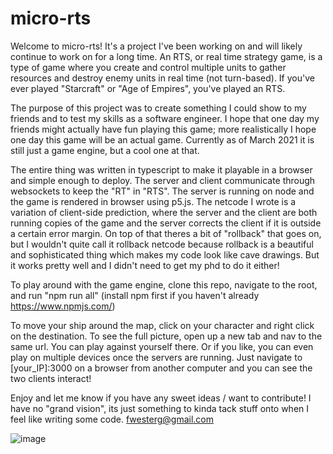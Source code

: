 # micro-rts

Welcome to micro-rts! It's a project I've been working on and will likely continue to work on for a long time. An RTS, or real time strategy game, is a type of game where you create and control multiple units to gather resources and destroy enemy units in real time (not turn-based). If you've ever played "Starcraft" or "Age of Empires", you've played an RTS. 

The purpose of this project was to create something I could show to my friends and to test my skills as a software engineer. I hope that one day my friends might actually have fun playing this game; more realistically I hope one day this game will be an actual game. Currently as of March 2021 it is still just a game engine, but a cool one at that.

The entire thing was written in typescript to make it playable in a browser and simple enough to deploy. The server and client communicate through websockets to keep the "RT" in "RTS". The server is running on node and the game is rendered in browser using p5.js. The netcode I wrote is a variation of client-side prediction, where the server and the client are both running copies of the game and the server corrects the client if it is outside a certain error margin. On top of that theres a bit of "rollback" that goes on, but I wouldn't quite call it rollback netcode because rollback is a beautiful and sophisticated thing which makes my code look like cave drawings. But it works pretty well and I didn't need to get my phd to do it either!

To play around with the game engine, clone this repo, navigate to the root, and run "npm run all" (install npm first if you haven't already https://www.npmjs.com/)

To move your ship around the map, click on your character and right click on the destination. To see the full picture, open up a new tab and nav to the same url. You can play against yourself there. Or if you like, you can even play on multiple devices once the servers are running. Just navigate to [your_IP]:3000 on a browser from another computer and you can see the two clients interact!

Enjoy and let me know if you have any sweet ideas / want to contribute! I have no "grand vision", its just something to kinda tack stuff onto when I feel like writing some code.
fwesterg@gmail.com

![image](https://user-images.githubusercontent.com/16493075/112911287-1927e700-90c3-11eb-87db-8adccbea8966.png)
